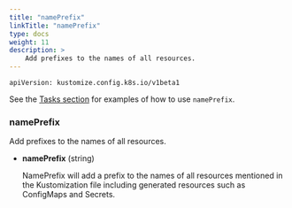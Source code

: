 ```yaml
---
title: "namePrefix"
linkTitle: "namePrefix"
type: docs
weight: 11
description: >
    Add prefixes to the names of all resources.
---
```

`apiVersion: kustomize.config.k8s.io/v1beta1`

See the [Tasks section] for examples of how to use `namePrefix`.

### namePrefix
Add prefixes to the names of all resources.

* **namePrefix** (string)

    NamePrefix will add a prefix to the names of all resources mentioned in the Kustomization file including generated resources such as ConfigMaps and Secrets.


[Tasks section]: /docs/tasks/namespaces_and_names/
